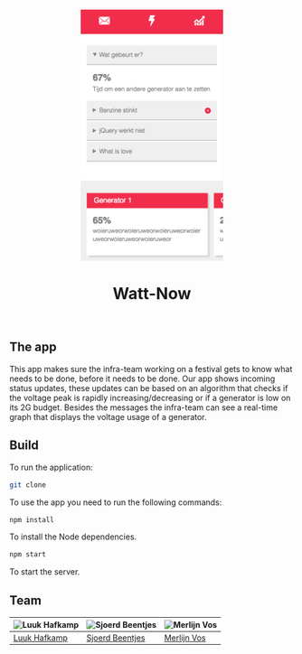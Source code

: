 <h1 align="center">
  <img width="50%" src="media/example.png" alt="example">
  <br>
  <br>
  Watt-Now
</h1>
<br>

## The app
This app makes sure the infra-team working on a festival gets to know what needs to be done, before it needs to be done. Our app shows incoming status updates, these updates can be based on an algorithm that checks if the voltage peak is rapidly increasing/decreasing or if a generator is low on its 2G budget. Besides the messages the infra-team can see a real-time graph that displays the voltage usage of a generator.

## Build
To run the application:
```bash
git clone
```

To use the app you need to run the following commands:
```bash
npm install
```

To install the Node dependencies.

```bash
npm start
```

To start the server.

## Team

![Luuk Hafkamp](https://avatars0.githubusercontent.com/u/14187210?v=3&s=150) | ![Sjoerd Beentjes](https://avatars3.githubusercontent.com/u/11621275?v=3&s=150) | ![Merlijn Vos](https://avatars1.githubusercontent.com/u/9060226?v=3&s=150) |
---|---|---
[Luuk Hafkamp](https://github.com/lhafkamp) | [Sjoerd Beentjes](https://github.com/Sjoerdbeentjes) | [Merlijn Vos](https://github.com/Murderlon) |
